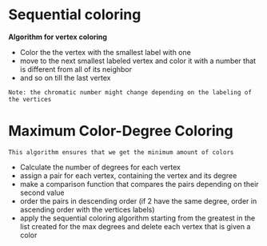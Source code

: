 # Sequential coloring
**Algorithm for vertex coloring**
- Color the the vertex with the smallest label with one 
- move to the next smallest labeled vertex and color it with a number that is different from all of its neighbor
- and so on till the last vertex

`Note: the chromatic number might change depending on the labeling of the vertices`

# Maximum Color-Degree Coloring
`This algorithm ensures that we get the minimum amount of colors`
- Calculate the number of degrees for each vertex
- assign a pair for each vertex, containing the vertex and its degree
- make a comparison function that compares the pairs depending on their second value
- order the pairs in descending order (if 2 have the same degree, order in ascending order with the vertices labels)
- apply the sequential coloring algorithm starting from the greatest in the list created for the max degrees and delete each vertex that is given a color